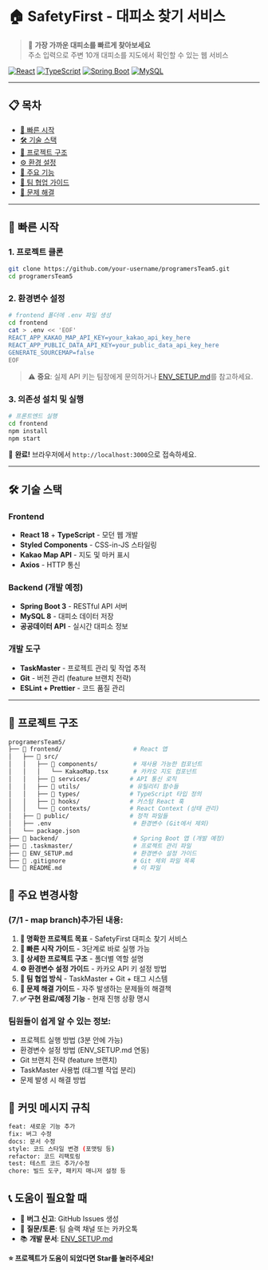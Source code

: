 # 🏠 SafetyFirst - 대피소 찾기 서비스

> 📍 **가장 가까운 대피소를 빠르게 찾아보세요**  
> 주소 입력으로 주변 10개 대피소를 지도에서 확인할 수 있는 웹 서비스

[![React](https://img.shields.io/badge/React-18.x-blue?logo=react)](https://reactjs.org/)
[![TypeScript](https://img.shields.io/badge/TypeScript-5.x-blue?logo=typescript)](https://www.typescriptlang.org/)
[![Spring Boot](https://img.shields.io/badge/Spring%20Boot-3.x-green?logo=springboot)](https://spring.io/projects/spring-boot)
[![MySQL](https://img.shields.io/badge/MySQL-8.x-orange?logo=mysql)](https://www.mysql.com/)

---

## 📋 목차

- [🚀 빠른 시작](#-빠른-시작)
- [🛠 기술 스택](#-기술-스택)
- [📁 프로젝트 구조](#-프로젝트-구조)
- [⚙️ 환경 설정](#️-환경-설정)
- [🎯 주요 기능](#-주요-기능)
- [👥 팀 협업 가이드](#-팀-협업-가이드)
- [🐛 문제 해결](#-문제-해결)

---

## 🚀 빠른 시작

### 1. 프로젝트 클론
```bash
git clone https://github.com/your-username/programersTeam5.git
cd programersTeam5
```

### 2. 환경변수 설정
```bash
# frontend 폴더에 .env 파일 생성
cd frontend
cat > .env << 'EOF'
REACT_APP_KAKAO_MAP_API_KEY=your_kakao_api_key_here
REACT_APP_PUBLIC_DATA_API_KEY=your_public_data_api_key_here
GENERATE_SOURCEMAP=false
EOF
```

> ⚠️ **중요**: 실제 API 키는 팀장에게 문의하거나 [ENV_SETUP.md](ENV_SETUP.md)를 참고하세요.

### 3. 의존성 설치 및 실행
```bash
# 프론트엔드 실행
cd frontend
npm install
npm start
```

🎉 **완료!** 브라우저에서 `http://localhost:3000`으로 접속하세요.

---

## 🛠 기술 스택

### **Frontend**
- **React 18** + **TypeScript** - 모던 웹 개발
- **Styled Components** - CSS-in-JS 스타일링
- **Kakao Map API** - 지도 및 마커 표시
- **Axios** - HTTP 통신

### **Backend** (개발 예정)
- **Spring Boot 3** - RESTful API 서버
- **MySQL 8** - 대피소 데이터 저장
- **공공데이터 API** - 실시간 대피소 정보

### **개발 도구**
- **TaskMaster** - 프로젝트 관리 및 작업 추적
- **Git** - 버전 관리 (feature 브랜치 전략)
- **ESLint + Prettier** - 코드 품질 관리

---

## 📁 프로젝트 구조

```bash
programersTeam5/
├── 📂 frontend/                    # React 앱
│   ├── 📂 src/
│   │   ├── 📂 components/          # 재사용 가능한 컴포넌트
│   │   │   └── KakaoMap.tsx       # 카카오 지도 컴포넌트
│   │   ├── 📂 services/           # API 통신 로직
│   │   ├── 📂 utils/              # 유틸리티 함수들
│   │   ├── 📂 types/              # TypeScript 타입 정의
│   │   ├── 📂 hooks/              # 커스텀 React 훅
│   │   └── 📂 contexts/           # React Context (상태 관리)
│   ├── 📂 public/                 # 정적 파일들
│   ├── .env                       # 환경변수 (Git에서 제외)
│   └── package.json
├── 📂 backend/                     # Spring Boot 앱 (개발 예정)
├── 📂 .taskmaster/                 # 프로젝트 관리 파일
├── 📄 ENV_SETUP.md                 # 환경변수 설정 가이드
├── 📄 .gitignore                   # Git 제외 파일 목록
└── 📄 README.md                    # 이 파일
```

## 📝 주요 변경사항 

### **(7/1 - map branch)추가된 내용:**
1. **🎯 명확한 프로젝트 목표** - SafetyFirst 대피소 찾기 서비스
2. **🚀 빠른 시작 가이드** - 3단계로 바로 실행 가능
3. **📂 상세한 프로젝트 구조** - 폴더별 역할 설명
4. **⚙️ 환경변수 설정 가이드** - 카카오 API 키 설정 방법
5. **👥 팀 협업 방식** - TaskMaster + Git + 태그 시스템
6. **🐛 문제 해결 가이드** - 자주 발생하는 문제들의 해결책
7. **✅ 구현 완료/예정 기능** - 현재 진행 상황 명시

### **팀원들이 쉽게 알 수 있는 정보:**
- 프로젝트 실행 방법 (3분 안에 가능)
- 환경변수 설정 방법 (ENV_SETUP.md 연동)
- Git 브랜치 전략 (feature 브랜치)
- TaskMaster 사용법 (태그별 작업 분리)
- 문제 발생 시 해결 방법

## 📝 커밋 메시지 규칙

```bash
feat: 새로운 기능 추가
fix: 버그 수정
docs: 문서 수정
style: 코드 스타일 변경 (포맷팅 등)
refactor: 코드 리팩토링
test: 테스트 코드 추가/수정
chore: 빌드 도구, 패키지 매니저 설정 등
```

## 📞 도움이 필요할 때

- 🐛 **버그 신고**: GitHub Issues 생성
- 💬 **질문/토론**: 팀 슬랙 채널 또는 카카오톡
- 📚 **개발 문서**: [ENV_SETUP.md](ENV_SETUP.md)

**⭐ 프로젝트가 도움이 되었다면 Star를 눌러주세요!**